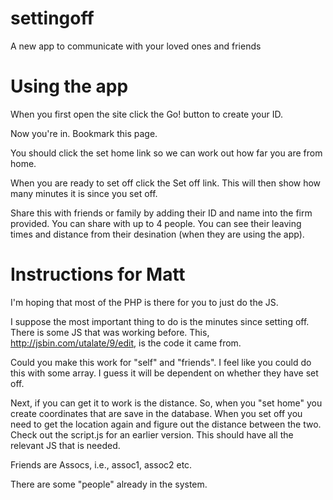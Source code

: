 settingoff
==========

A new app to communicate with your loved ones and friends

Using the app
=============

When you first open the site click the Go! button to create your ID. 

Now you're in. Bookmark this page.

You should click the set home link so we can work out how far you are from home.

When you are ready to set off click the Set off link. This will then show how many minutes it is since you set off.

Share this with friends or family by adding their ID and name into the firm provided. You can share with up to 4 people. You can see their leaving times and distance from their desination (when they are using the app).


Instructions for Matt
=====================

I'm hoping that most of the PHP is there for you to just do the JS.

I suppose the most important thing to do is the minutes since setting off. There is some JS that was working before. This, http://jsbin.com/utalate/9/edit, is the code it came from. 

Could you make this work for "self" and "friends". I feel like you could do this with some array. I guess it will be dependent on whether they have set off.

Next, if you can get it to work is the distance. So, when you "set home" you create coordinates that are save in the database. When you set off you need to get the location again and figure out the distance between the two. Check out the script.js for an earlier version. This should have all the relevant JS that is needed.

Friends are Assocs, i.e., assoc1, assoc2 etc.

There are some "people" already in the system.
